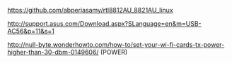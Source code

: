 https://github.com/abperiasamy/rtl8812AU_8821AU_linux

http://support.asus.com/Download.aspx?SLanguage=en&m=USB-AC56&p=11&s=1

http://null-byte.wonderhowto.com/how-to/set-your-wi-fi-cards-tx-power-higher-than-30-dbm-0149606/ (POWER)

